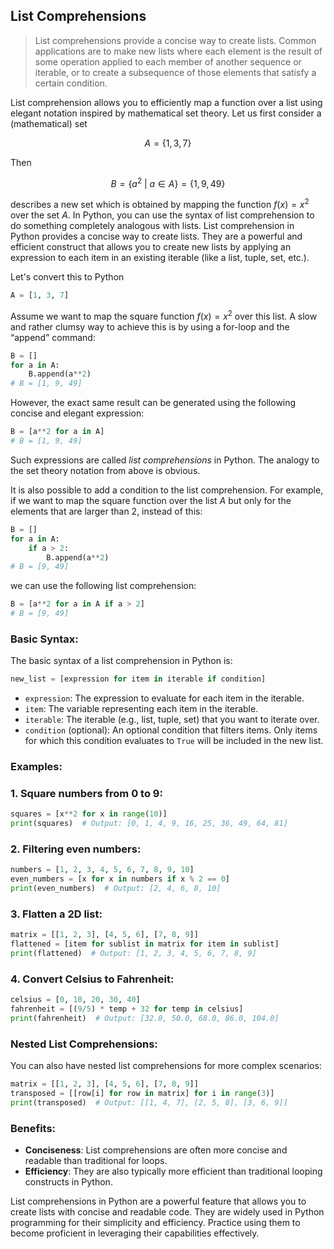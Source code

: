 ## List Comprehensions

>List comprehensions provide a concise way to create lists. Common applications are to make new lists where each element is the result of some operation applied to each member of another sequence or iterable, or to create a subsequence of those elements that satisfy a certain condition.

List comprehension allows you to efficiently map a function over a list using elegant notation inspired by mathematical set theory. Let us first consider a (mathematical) set
```math
A = \{1, 3, 7 \}
```
Then
```math
B = \{ a^2 \ \vert \ a \in A \} = \{1, 9, 49 \}
```
describes a new set which is obtained by mapping the function $f(x) = x^2$ over the set $A$. In Python, you can use the syntax of list comprehension to do something completely analogous with lists. List comprehension in Python provides a concise way to create lists. They are a powerful and efficient construct that allows you to create new lists by applying an expression to each item in an existing iterable (like a list, tuple, set, etc.).

Let's convert this to Python
```python
A = [1, 3, 7]
```

Assume we want to map the square function $f(x) = x^2$ over this list. A slow and rather clumsy way to achieve this is by using a for-loop and the “append” command:
```python
B = []
for a in A:
    B.append(a**2)
# B = [1, 9, 49]
```
However, the exact same result can be generated using the following concise and elegant expression:
```python
B = [a**2 for a in A]
# B = [1, 9, 49]
```
Such expressions are called _list comprehensions_ in Python. The analogy to the set theory notation from above is obvious.

It is also possible to add a condition to the list comprehension. For example, if we want to map the square function over the list $A$ but only for the elements that are larger than 2, instead of this:
```python 
B = []
for a in A:
    if a > 2:
        B.append(a**2)
# B = [9, 49]
```

we can use the following list comprehension:
```python
B = [a**2 for a in A if a > 2]
# B = [9, 49]
```

### Basic Syntax:

The basic syntax of a list comprehension in Python is:

```python
new_list = [expression for item in iterable if condition]
```

- `expression`: The expression to evaluate for each item in the iterable.
- `item`: The variable representing each item in the iterable.
- `iterable`: The iterable (e.g., list, tuple, set) that you want to iterate over.
- `condition` (optional): An optional condition that filters items. Only items for which this condition evaluates to `True` will be included in the new list.

### Examples:

### 1. Square numbers from 0 to 9:

```python
squares = [x**2 for x in range(10)]
print(squares)  # Output: [0, 1, 4, 9, 16, 25, 36, 49, 64, 81]
```

### 2. Filtering even numbers:

```python
numbers = [1, 2, 3, 4, 5, 6, 7, 8, 9, 10]
even_numbers = [x for x in numbers if x % 2 == 0]
print(even_numbers)  # Output: [2, 4, 6, 8, 10]
```

### 3. Flatten a 2D list:

```python
matrix = [[1, 2, 3], [4, 5, 6], [7, 8, 9]]
flattened = [item for sublist in matrix for item in sublist]
print(flattened)  # Output: [1, 2, 3, 4, 5, 6, 7, 8, 9]
```

### 4. Convert Celsius to Fahrenheit:

```python
celsius = [0, 10, 20, 30, 40]
fahrenheit = [(9/5) * temp + 32 for temp in celsius]
print(fahrenheit)  # Output: [32.0, 50.0, 68.0, 86.0, 104.0]
```

### Nested List Comprehensions:

You can also have nested list comprehensions for more complex scenarios:

```python
matrix = [[1, 2, 3], [4, 5, 6], [7, 8, 9]]
transposed = [[row[i] for row in matrix] for i in range(3)]
print(transposed)  # Output: [[1, 4, 7], [2, 5, 8], [3, 6, 9]]
```

### Benefits:

- **Conciseness**: List comprehensions are often more concise and readable than traditional for loops.
- **Efficiency**: They are also typically more efficient than traditional looping constructs in Python.


List comprehensions in Python are a powerful feature that allows you to create lists with concise and readable code. They are widely used in Python programming for their simplicity and efficiency. Practice using them to become proficient in leveraging their capabilities effectively.

<!--- https://www.blopig.com/blog/2021/10/list-comprehension-an-elegant-python-feature-inspired-by-mathematical-set-theory/ -->


